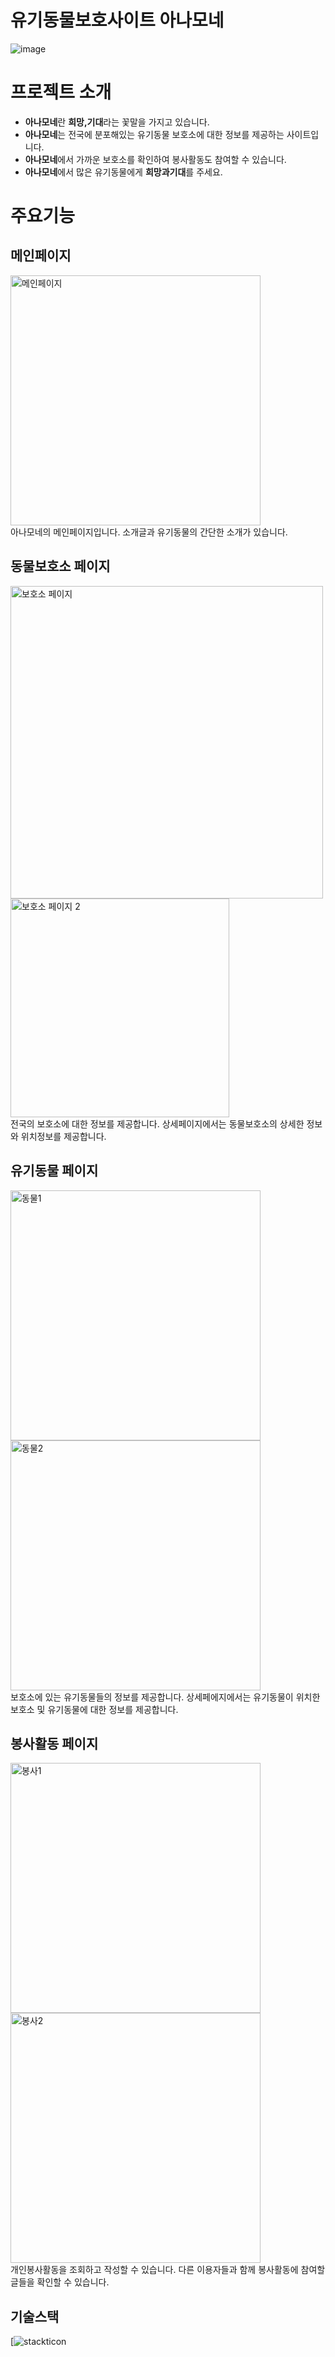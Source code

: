 # 유기동물보호사이트 아나모네
![image](src/main/resources/static/site/images/anemone-logo.png)

# 프로젝트 소개
- **아나모네**란 **희망,기대**라는 꽃말을 가지고 있습니다.
- **아나모네**는 전국에 분포해있는 유기동물 보호소에 대한 정보를 제공하는 사이트입니다.
- **아나모네**에서 가까운 보호소를 확인하여 봉사활동도 참여할 수 있습니다.
- **아나모네**에서 많은 유기동물에게 **희망과기대**를 주세요.

# 주요기능
## 메인페이지
<img width="400" alt="메인페이지" src="https://github.com/user-attachments/assets/7d9e6c58-c009-44c9-8438-3a8f1c745e0a"><br>
아나모네의 메인페이지입니다. 소개글과 유기동물의 간단한 소개가 있습니다.

## 동물보호소 페이지
<img width="500" alt="보호소 페이지" src="https://github.com/user-attachments/assets/13828a21-76ef-4ac0-bc29-e36e736b93d0"> <img width="350" alt="보호소 페이지 2" src="https://github.com/user-attachments/assets/5d7a3003-d1b9-478d-a1cd-2677c30ef195"><br>
전국의 보호소에 대한 정보를 제공합니다. 상세페이지에서는 동물보호소의 상세한 정보와 위치정보를 제공합니다.

## 유기동물 페이지
<img width="400" alt="동물1" src="https://github.com/user-attachments/assets/1d3baff6-84f8-49fb-9382-8014c0617300"><img width="400" alt="동물2" src="https://github.com/user-attachments/assets/201c77e4-fd01-4db0-ac7c-33feef230ae6"><br>
보호소에 있는 유기동물들의 정보를 제공합니다. 상세페에지에서는 유기동물이 위치한 보호소 및 유기동물에 대한 정보를 제공합니다.

## 봉사활동 페이지
<img width="400" alt="봉사1" src="https://github.com/user-attachments/assets/4d21b734-2132-4d2e-a186-0e06dd7a369e"><img width="400" alt="봉사2" src="https://github.com/user-attachments/assets/640eec1e-3c86-47c8-ac2a-7ad3aac87a36"><br>
개인봉사활동을 조회하고 작성할 수 있습니다. 다른 이용자들과 함께 봉사활동에 참여할 글들을 확인할 수 있습니다.

## 기술스택
[![stackticon](https://firebasestorage.googleapis.com/v0/b/stackticon-81399.appspot.com/o/images%2F1723768485279?alt=media&token=7b0d5943-ee23-4f2f-a59b-c4db566dc660)








